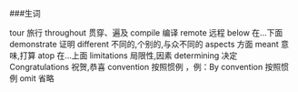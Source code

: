 ###生词

tour    旅行
throughout    贯穿、遍及
compile    编译
remote    远程
below    在...下面
demonstrate    证明
different    不同的,个别的,与众不同的
aspects    方面
meant    意味,打算
atop    在...上面
limitations    局限性,因素
determining    决定
Congratulations    祝贺,恭喜
convention 按照惯例   ，例：By convention 按照惯例
omit    省略